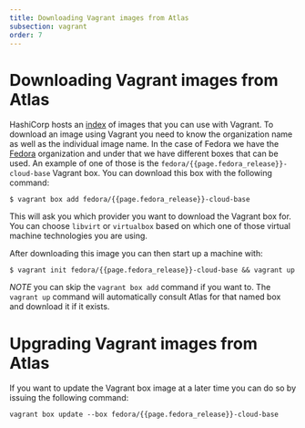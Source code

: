 ```yaml
---
title: Downloading Vagrant images from Atlas
subsection: vagrant
order: 7
---
```


# Downloading Vagrant images from Atlas

HashiCorp hosts an [index](https://app.vagrantup.com/boxes/search)
of images that you can use with Vagrant. To download an image using 
Vagrant you need to know the organization name as well as the individual
image name. In the case of Fedora we have the [Fedora](https://app.vagrantup.com/fedora/)
organization and under that we have different boxes that can be used.
An example of one of those is the `fedora/{{page.fedora_release}}-cloud-base` Vagrant box.
You can download this box with the following command:

```
$ vagrant box add fedora/{{page.fedora_release}}-cloud-base
```

This will ask you which provider you want to download the Vagrant box
for. You can choose `libvirt` or `virtualbox` based on which one of
those virtual machine technologies you are using.

After downloading this image you can then start up a machine with:

```
$ vagrant init fedora/{{page.fedora_release}}-cloud-base && vagrant up
```

*NOTE* you can skip the `vagrant box add` command if you want to. The
`vagrant up` command will automatically consult Atlas for that named
box and download it if it exists.

# Upgrading Vagrant images from Atlas

If you want to update the Vagrant box image at a later time you can do
so by issuing the following command:

```
vagrant box update --box fedora/{{page.fedora_release}}-cloud-base
```
